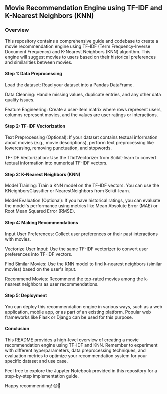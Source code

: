 ## Movie Recommendation Engine using TF-IDF and K-Nearest Neighbors (KNN)
### Overview
This repository contains a comprehensive guide and codebase to create a movie recommendation engine using TF-IDF (Term Frequency-Inverse Document Frequency) and K-Nearest Neighbors (KNN) algorithm. 
This engine will suggest movies to users based on their historical preferences and similarities between movies.

#### Step 1: Data Preprocessing
Load the dataset: Read your dataset into a Pandas DataFrame.

Data Cleaning: Handle missing values, duplicate entries, and any other data quality issues.

Feature Engineering: Create a user-item matrix where rows represent users, columns represent movies, and the values are user ratings or interactions.

#### Step 2: TF-IDF Vectorization
Text Preprocessing (Optional): If your dataset contains textual information about movies (e.g., movie descriptions), perform text preprocessing like lowercasing, removing punctuation, and stopwords.

TF-IDF Vectorization: Use the TfidfVectorizer from Scikit-learn to convert textual information into numerical TF-IDF vectors.

#### Step 3: K-Nearest Neighbors (KNN)
Model Training: Train a KNN model on the TF-IDF vectors. You can use the KNeighborsClassifier or NearestNeighbors from Scikit-learn.

Model Evaluation (Optional): If you have historical ratings, you can evaluate the model's performance using metrics like Mean Absolute Error (MAE) or Root Mean Squared Error (RMSE).

#### Step 4: Making Recommendations
Input User Preferences: Collect user preferences or their past interactions with movies.

Vectorize User Input: Use the same TF-IDF vectorizer to convert user preferences into TF-IDF vectors.

Find Similar Movies: Use the KNN model to find k-nearest neighbors (similar movies) based on the user's input.

Recommend Movies: Recommend the top-rated movies among the k-nearest neighbors as user recommendations.

#### Step 5: Deployment
You can deploy this recommendation engine in various ways, such as a web application, mobile app, or as part of an existing platform. Popular web frameworks like Flask or Django can be used for this purpose.

#### Conclusion
This README provides a high-level overview of creating a movie recommendation engine using TF-IDF and KNN. Remember to experiment with different hyperparameters, data preprocessing techniques, and evaluation metrics to optimize your recommendation system for your specific dataset and use case.

Feel free to explore the Jupyter Notebook provided in this repository for a step-by-step implementation guide.

Happy recommending! 😊🍿
